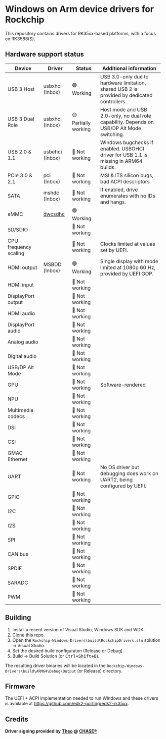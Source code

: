 # Windows on Arm device drivers for Rockchip
This repository contains drivers for RK35xx-based platforms, with a focus on RK3588(S).

## Hardware support status
|Device|Driver|Status|Additional information|
| --- | --- | --- | --- |
|USB 3 Host|usbxhci (Inbox)|🟢 Working|USB 3.0-only due to hardware limitation, shared USB 2 is provided by dedicated controllers.|
|USB 3 Dual Role|usbxhci (Inbox)|🟡 Partially working|Host mode and USB 2.0-only, no dual role capability. Depends on USB/DP Alt Mode switching.|
|USB 2.0 & 1.1|usbehci (Inbox)|🔴 Not working|Windows bugchecks if enabled. USBOHCI driver for USB 1.1 is missing in ARM64 builds.|
|PCIe 3.0 & 2.1|pci (Inbox)|🔴 Not working|MSI & ITS silicon bugs, bad ACPI descriptors|
|SATA|mshdc (Inbox)|🔴 Not working|If enabled, drive enumerates with no IDs and hangs.|
|eMMC|[dwcsdhc](https://github.com/worproject/Rockchip-Windows-Drivers/tree/master/drivers/sd/dwcsdhc)|🟢 Working||
|SD/SDIO||🔴 Not working||
|CPU frequency scaling||🔴 Not working|Clocks limited at values set by UEFI.|
|HDMI output|MSBDD (Inbox)|🟢 Working|Single display with mode limited at 1080p 60 Hz, provided by UEFI GOP.|
|HDMI input||🔴 Not working||
|DisplayPort output||🔴 Not working||
|HDMI audio||🔴 Not working||
|DisplayPort audio||🔴 Not working||
|Analog audio||🔴 Not working||
|Digital audio||🔴 Not working||
|USB/DP Alt Mode||🔴 Not working||
|GPU||🔴 Not working|Software-rendered|
|NPU||🔴 Not working||
|Multimedia codecs||🔴 Not working||
|DSI||🔴 Not working||
|CSI||🔴 Not working||
|GMAC Ethernet||🔴 Not working||
|UART||🔴 Not working|No OS driver but debugging does work on UART2, being configured by UEFI.|
|GPIO||🔴 Not working||
|I2C||🔴 Not working||
|I2S||🔴 Not working||
|SPI||🔴 Not working||
|CAN bus||🔴 Not working||
|SPDIF||🔴 Not working||
|SARADC||🔴 Not working||
|PWM||🔴 Not working||

## Building
1. Install a recent version of Visual Studio, Windows SDK and WDK.
2. Clone this repo.
3. Open the `Rockchip-Windows-Drivers\build\RockchipDrivers.sln` solution in Visual Studio.
4. Set the desired build configuraton (Release or Debug).
5. Build -> Build Solution (or <kbd>Ctrl+Shift+B</kbd>).

The resulting driver binaries will be located in the `Rockchip-Windows-Drivers\build\ARM64\Debug\Output` (or Release) directory.

## Firmware
The UEFI + ACPI implementation needed to run Windows and these drivers is available at <https://github.com/edk2-porting/edk2-rk35xx>.

## Credits
**Driver signing provided by [Theo](https://github.com/td512) @ [CHASE®](https://chase.net.nz/)**
